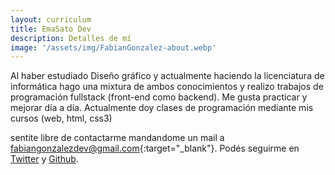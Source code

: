 ```yaml
---
layout: curriculum
title: EmaSato Dev
description: Detalles de mí
image: '/assets/img/FabianGonzalez-about.webp'
---
```

Al haber estudiado Diseño gráfico y actualmente haciendo la licenciatura de informática hago una mixtura de ambos conocimientos y realizo trabajos de programación fullstack (front-end como backend). Me gusta practicar y mejorar día a día. Actualmente doy clases de programación mediante mis cursos (web, html, css3)

sentite libre de contactarme mandandome un mail a [fabiangonzalezdev@gmail.com](mailto:fabiangonzalezdev@gmail.com){:target="_blank"}. Podés seguirme en <a href="https://twitter.com/FabianGonzalezdev" target="_blank">Twitter</a> y <a href="https://github.com/FabianGonzalez" target="_blank">Github</a>.


